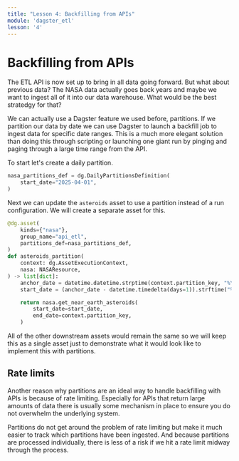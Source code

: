 ```yaml
---
title: "Lesson 4: Backfilling from APIs"
module: 'dagster_etl'
lesson: '4'
---
```


# Backfilling from APIs

The ETL API is now set up to bring in all data going forward. But what about previous data? The NASA data actually goes back years and maybe we want to ingest all of it into our data warehouse. What would be the best stratedgy for that?

We can actually use a Dagster feature we used before, partitions. If we partition our data by date we can use Dagster to launch a backfill job to ingest data for specific date ranges. This is a much more elegant solution than doing this through scripting or launching one giant run by pinging and paging through a large time range from the API.

To start let's create a daily partition.

```python
nasa_partitions_def = dg.DailyPartitionsDefinition(
    start_date="2025-04-01",
)
```

Next we can update the `asteroids` asset to use a partition instead of a run configuration. We will create a separate asset for this.


```python {% obfuscated="true" %}
@dg.asset(
    kinds={"nasa"},
    group_name="api_etl",
    partitions_def=nasa_partitions_def,
)
def asteroids_partition(
    context: dg.AssetExecutionContext,
    nasa: NASAResource,
) -> list[dict]:
    anchor_date = datetime.datetime.strptime(context.partition_key, "%Y-%m-%d")
    start_date = (anchor_date - datetime.timedelta(days=1)).strftime("%Y-%m-%d")

    return nasa.get_near_earth_asteroids(
        start_date=start_date,
        end_date=context.partition_key,
    )
```

All of the other downstream assets would remain the same so we will keep this as a single asset just to demonstrate what it would look like to implement this with partitions.

## Rate limits

Another reason why partitions are an ideal way to handle backfilling with APIs is because of rate limiting. Especially for APIs that return large amounts of data there is usually some mechanism in place to ensure you do not overwhelm the underlying system.

Partitions do not get around the problem of rate limiting but make it much easier to track which partitions have been ingested. And because partitions are processed individually, there is less of a risk if we hit a rate limit midway through the process.